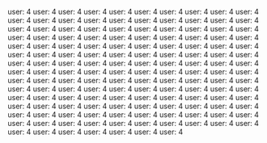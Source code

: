 user: 4
user: 4
user: 4
user: 4
user: 4
user: 4
user: 4
user: 4
user: 4
user: 4
user: 4
user: 4
user: 4
user: 4
user: 4
user: 4
user: 4
user: 4
user: 4
user: 4
user: 4
user: 4
user: 4
user: 4
user: 4
user: 4
user: 4
user: 4
user: 4
user: 4
user: 4
user: 4
user: 4
user: 4
user: 4
user: 4
user: 4
user: 4
user: 4
user: 4
user: 4
user: 4
user: 4
user: 4
user: 4
user: 4
user: 4
user: 4
user: 4
user: 4
user: 4
user: 4
user: 4
user: 4
user: 4
user: 4
user: 4
user: 4
user: 4
user: 4
user: 4
user: 4
user: 4
user: 4
user: 4
user: 4
user: 4
user: 4
user: 4
user: 4
user: 4
user: 4
user: 4
user: 4
user: 4
user: 4
user: 4
user: 4
user: 4
user: 4
user: 4
user: 4
user: 4
user: 4
user: 4
user: 4
user: 4
user: 4
user: 4
user: 4
user: 4
user: 4
user: 4
user: 4
user: 4
user: 4
user: 4
user: 4
user: 4
user: 4
user: 4
user: 4
user: 4
user: 4
user: 4
user: 4
user: 4
user: 4
user: 4
user: 4
user: 4
user: 4
user: 4
user: 4
user: 4
user: 4
user: 4
user: 4
user: 4
user: 4
user: 4
user: 4
user: 4
user: 4
user: 4
user: 4
user: 4
user: 4
user: 4
user: 4
user: 4
user: 4
user: 4
user: 4
user: 4
user: 4
user: 4
user: 4
user: 4
user: 4
user: 4
user: 4
user: 4
user: 4
user: 4
user: 4
user: 4
